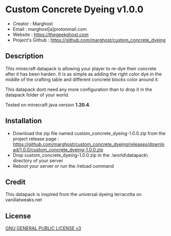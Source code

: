 # Custom Concrete Dyeing v1.0.0

- Creator : Marghost
- Email : marghost[a]protonmail.com
- Website : https://thegeekghost.com
- Project's Github : https://github.com/marghost/custom_concrete_dyeing

## Description

This minecraft datapack is allowing your player to re-dye their concrete after it has been harden.  It is as simple as adding the right color dye in the middle of the crafting table and different concrete blocks color around it.

This datapack dont need any more configuration than to drop it in the datapack folder of your world.

Tested on minecraft java version **1.20.4**.

## Installation
- Download the zip file named custom_concrete_dyeing-1.0.0.zip from the project release page : https://github.com/marghost/custom_concrete_dyeing/releases/download/1.0.0/custom_concrete_dyeing-1.0.0.zip
- Drop custom_concrete_dyeing-1.0.0.zip in the .\world\datapack\ directory of your server
- Reboot your server or run the /reload command

## Credit

This datapack is inspired from the universal dyeing terracotta on vanillatweaks.net

## License

[GNU GENERAL PUBLIC LICENSE v3](https://github.com/marghost/localised_wither_remover/blob/main/LICENSE)
